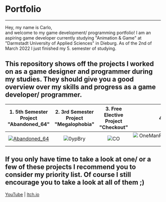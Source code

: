 # Portfolio
----------
Hey, my name is Carlo,  
and welcome to my game development/ programming portfolio!
I am an aspiring game developer currently studying "Animation & Game" at "Darmstadt University of Applied Sciences" in Dieburg.
As of the 2nd of March 2022 I just finished my 5. semester of studying.  
  
This repository shows off the projects I worked on as a game designer and programmer during my studies. They should give you a good overview over my skills and progress as a game developer/ programmer.
----------

| 1. 5th Semester Project "Abandoned_64" | 2. 3rd Semester Project "Megalophobia" | 3. Free Elective Project "Checkout"   | 4. 2nd Semester Project "One Man Party"  |
|:-------------------------:|:-------------------------:|:-------------------------:|:-------------------------:|
| [![Abandoned_64](https://user-images.githubusercontent.com/59093470/156429171-a7a8455f-8906-4d5d-935a-b62fafff2811.png)](https://github.com/NeoNova111/Portfolio/tree/main/Abandoned_64%20(5.%20Semester%20Game)) | ![0ypBry](https://user-images.githubusercontent.com/59093470/156429209-f6c2aa18-5713-4bc5-8151-4ea1332a8ffd.jpg) | ![CO](https://user-images.githubusercontent.com/59093470/156429528-284d9b49-5b0b-44c8-9da9-9aaefc90cabd.png) | ![OneManParty_OneManDev_Newcomer_Award_Promo_Screenshot (4)](https://user-images.githubusercontent.com/59093470/156429609-942bf18a-d98d-4ba3-aa7a-e83a1f83d36c.png) |

If you only have time to take a look at one/ or a few of these projects I recommend you to consider my priority list. Of course I still encourage you to take a look at all of them ;)
----------
<a href="https://www.youtube.com/channel/UCJKa8idl7TpF9RqIwFwmBOQ">YouTube</a> | <a href="https://apandev.itch.io/">Itch.io</a>
